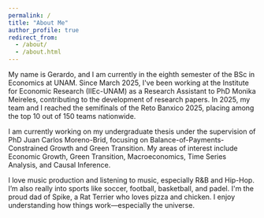 ```yaml
---
permalink: /
title: "About Me"
author_profile: true
redirect_from: 
  - /about/
  - /about.html
---
```


My name is Gerardo, and I am currently in the eighth semester of the BSc in Economics at UNAM. Since March 2025, I've been working at the Institute for Economic Research (IIEc-UNAM) as a Research Assistant to PhD Monika Meireles, contributing to the development of research papers. In 2025, my team and I reached the semifinals of the Reto Banxico 2025, placing among the top 10 out of 150 teams nationwide. 

I am currently working on my undergraduate thesis under the supervision of PhD Juan Carlos Moreno-Brid, focusing on Balance-of-Payments-Constrained Growth and Green Transition. My areas of interest include Economic Growth, Green Transition, Macroeconomics, Time Series Analysis, and Causal Inference.

I love music production and listening to music, especially R&B and Hip-Hop. I’m also really into sports like soccer, football, basketball, and padel. I'm the proud dad of Spike, a Rat Terrier who loves pizza and chicken. I enjoy understanding how things work—especially the universe.